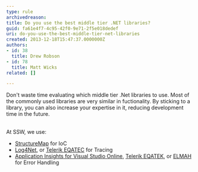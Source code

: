 ```yaml
---
type: rule
archivedreason: 
title: Do you use the best middle tier .NET libraries?
guid: fa61e4f7-4c95-42f0-9e71-2f5e018dedef
uri: do-you-use-the-best-middle-tier-net-libraries
created: 2013-12-18T15:47:37.0000000Z
authors:
- id: 38
  title: Drew Robson
- id: 78
  title: Matt Wicks
related: []

---
```



Don't waste time evaluating which middle tier .Net libraries to use. Most of the commonly used libraries are very similar in fuctionality. By sticking to a library, you can also increase your expertise in it, reducing development time in the future.
<br><excerpt class='endintro'></excerpt><br>
<p>​At SSW, we use&#58;</p><ul><li><a href="/Pages/Do-You-Know-the-Best-Dependency-Injection-Container.aspx">StructureMap</a> for IoC</li><li><a href="/do-you-use-the-best-trace-logging-library">Log4Net</a>, or <a href="http&#58;//www.telerik.com/analytics">Telerik&#160;EQATE​C</a> for Tracing</li><li><a href="/rules-to-better-application-insights-for-visual-studio-online">Application Insights for Visual Studio Online</a>,&#160;<a href="http&#58;//www.telerik.com/analytics">Telerik EQATEK​</a>, or <a href="/do-you-use-the-best-exception-handling-library">ELMAH</a> for Error Handling</li></ul>


